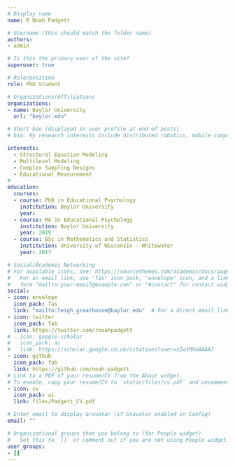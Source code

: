 ```yaml
---
# Display name
name: R Noah Padgett

# Username (this should match the folder name)
authors:
- admin

# Is this the primary user of the site?
superuser: true

# Role/position
role: PhD Student

# Organizations/Affiliations
organizations:
- name: Baylor University
  url: "baylor.edu"

# Short bio (displayed in user profile at end of posts)
# bio: My research interests include distributed robotics, mobile computing and programmable matter.

interests:
  - Structural Equation Modeling
  - Multilevel Modeling
  - Complex Sampling Designs
  - Educational Measurement
# 
education:
  courses:
  - course: PhD in Educational Psychology
    institution: Baylor University
    year: 
  - course: MA in Educational Psychology
    institution: Baylor University
    year: 2019
  - course: BSc in Mathematics and Statistics
    institution: University of Wisconsin - Whitewater
    year: 2017

# Social/Academic Networking
# For available icons, see: https://sourcethemes.com/academic/docs/page-builder/#icons
#   For an email link, use "fas" icon pack, "envelope" icon, and a link in the
#   form "mailto:your-email@example.com" or "#contact" for contact widget.
social:
- icon: envelope
  icon_pack: fas
  link: "mailto:leigh_greathouse@baylor.edu"  # For a direct email link, use "mailto:noah_padgett1@baylor.edu".
- icon: twitter
  icon_pack: fab
  link: https://twitter.com/rnoahpadgett
# - icon: google-scholar
#   icon_pack: ai
#   link: https://scholar.google.co.uk/citations?user=sIwtMXoAAAAJ
- icon: github
  icon_pack: fab
  link: https://github.com/noah-padgett
# Link to a PDF of your resume/CV from the About widget.
# To enable, copy your resume/CV to `static/files/cv.pdf` and uncomment the lines below.
- icon: cv
  icon_pack: ai
  link: files/Padgett_CV.pdf

# Enter email to display Gravatar (if Gravatar enabled in Config)
email: ""

# Organizational groups that you belong to (for People widget)
#   Set this to `[]` or comment out if you are not using People widget.
user_groups:
- []
---
```


